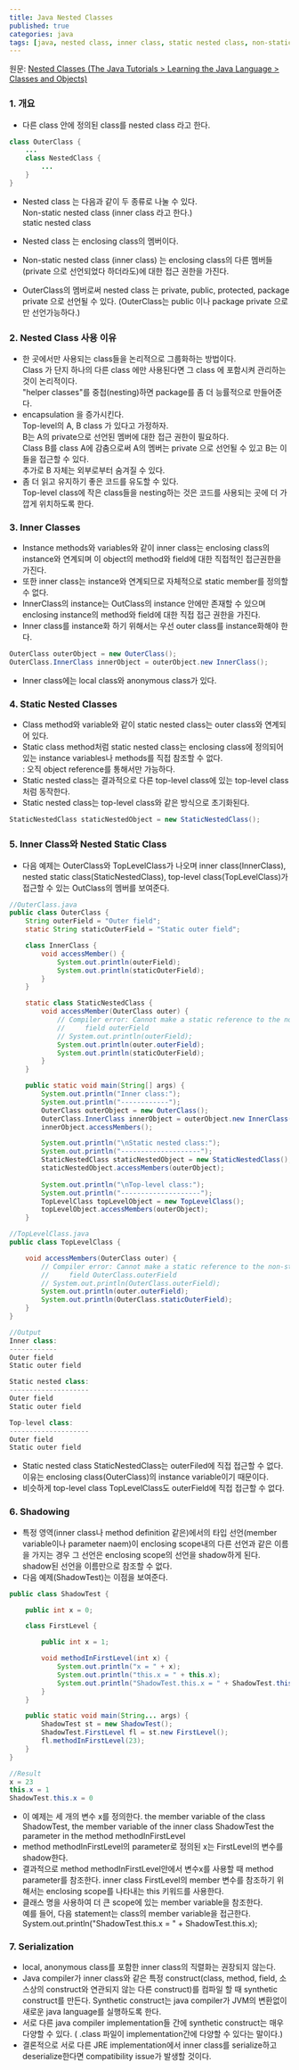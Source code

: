 ```yaml
---
title: Java Nested Classes
published: true
categories: java 
tags: [java, nested class, inner class, static nested class, non-static nested class]
---
```


원문: [Nested Classes (The Java Tutorials > Learning the Java Language > Classes and Objects)](https://docs.oracle.com/javase/tutorial/java/javaOO/nested.html)
### 1. 개요  
- 다른 class 안에 정의된 class를 nested class 라고 한다.  

```java
class OuterClass {
    ...
    class NestedClass {
        ...
    }
}
```

- Nested class 는 다음과 같이 두 종류로 나눌 수 있다.  
Non-static nested class (inner class 라고 한다.)  
static nested class   

- Nested class 는 enclosing class의 멤버이다.  
- Non-static nested class (inner class) 는 enclosing class의 다른 멤버들(private 으로 선언되었다 하더라도)에 대한 접근 권한을 가진다.
- OuterClass의 멤버로써 nested class 는 private, public, protected, package private 으로 선언될 수 있다. (OuterClass는 public 이나 package private 으로만 선언가능하다.)  

### 2. Nested Class 사용 이유  
- 한 곳에서만 사용되는 class들을 논리적으로 그룹화하는 방법이다.  
Class 가 단지 하나의 다른 class 에만 사용된다면 그 class 에 포함시켜 관리하는 것이 논리적이다.  
"helper classes"를 중첩(nesting)하면 package를 좀 더 능률적으로 만들어준다.  
- encapsulation 을 증가시킨다.  
Top-level의 A, B class 가 있다고 가정하자.  
B는 A의 private으로 선언된 멤버에 대한 접근 권한이 필요하다.  
Class B를 class A에 감춤으로써 A의 멤버는 private 으로 선언될 수 있고 B는 이들을 접근할 수 있다.  
추가로 B 자체는 외부로부터 숨겨질 수 있다.  
- 좀 더 읽고 유지하기 좋은 코드를 유도할 수 있다.  
Top-level class에 작은 class들을 nesting하는 것은 코드를 사용되는 곳에 더 가깝게 위치하도록 한다.  

### 3. Inner Classes  
- Instance methods와 variables와 같이 inner class는 enclosing class의 instance와 연계되며 이 object의 method와 field에 대한 직접적인 접근권한을 가진다.  
- 또한 inner class는 instance와 연계되므로 자체적으로 static member를 정의할 수 없다.  
- InnerClass의 instance는 OutClass의 instance 안에만 존재할 수 있으며 enclosing instance의 method와 field에 대한 직접 접근 권한을 가진다.  
- Inner class를 instance화 하기 위해서는 우선 outer class를 instance화해야 한다.  

```java
OuterClass outerObject = new OuterClass();
OuterClass.InnerClass innerObject = outerObject.new InnerClass();
```

- Inner class에는 local class와 anonymous class가 있다.  

### 4. Static Nested Classes  
- Class method와 variable와 같이 static nested class는 outer class와 연계되어 있다.  
- Static class method처럼 static nested class는 enclosing class에 정의되어있는 instance variables나 methods를 직접 참조할 수 없다.  
: 오직 object reference를 통해서만 가능하다.  
- Static nested class는 결과적으로 다른 top-level class에 있는 top-level class처럼 동작한다.  
- Static nested class는 top-level class와 같은 방식으로 초기화된다.  

```java
StaticNestedClass staticNestedObject = new StaticNestedClass();
```

### 5. Inner Class와 Nested Static Class 
- 다음 예제는 OuterClass와 TopLevelClass가 나오며 inner class(InnerClass), nested static class(StaticNestedClass), top-level class(TopLevelClass)가 접근할 수 있는 OutClass의 멤버를 보여준다.  

```java
//OuterClass.java
public class OuterClass {
    String outerField = "Outer field";
    static String staticOuterField = "Static outer field";

    class InnerClass {
        void accessMember() {
            System.out.println(outerField);
            System.out.println(staticOuterField);
        }
    }

    static class StaticNestedClass {
        void accessMember(OuterClass outer) {
            // Compiler error: Cannot make a static reference to the non-static
            //     field outerField
            // System.out.println(outerField);
            System.out.println(outer.outerField);
            System.out.println(staticOuterField);
        }
    }

    public static void main(String[] args) {
        System.out.println("Inner class:");
        System.out.println("------------");
        OuterClass outerObject = new OuterClass();
        OuterClass.InnerClass innerObject = outerObject.new InnerClass();
        innerObject.accessMembers();

        System.out.println("\nStatic nested class:");
        System.out.println("--------------------");
        StaticNestedClass staticNestedObject = new StaticNestedClass();        
        staticNestedObject.accessMembers(outerObject);
        
        System.out.println("\nTop-level class:");
        System.out.println("--------------------");
        TopLevelClass topLevelObject = new TopLevelClass();        
        topLevelObject.accessMembers(outerObject); 
    }

//TopLevelClass.java
public class TopLevelClass {

    void accessMembers(OuterClass outer) {     
        // Compiler error: Cannot make a static reference to the non-static
        //     field OuterClass.outerField
        // System.out.println(OuterClass.outerField);
        System.out.println(outer.outerField);
        System.out.println(OuterClass.staticOuterField);
    }  
}

//Output
Inner class:
------------
Outer field
Static outer field

Static nested class:
--------------------
Outer field
Static outer field

Top-level class:
--------------------
Outer field
Static outer field

```
- Static nested class StaticNestedClass는 outerFiled에 직접 접근할 수 없다.
이유는 enclosing class(OuterClass)의 instance variable이기 때문이다. 
- 비슷하게 top-level class TopLevelClass도 outerField에 직접 접근할 수 없다.  

### 6. Shadowing  
- 특정 영역(inner class나 method definition 같은)에서의 타입 선언(member variable이나 parameter naem)이 enclosing scope내의 다른 선언과 같은 이름을 가지는 경우 그 선언은 enclosing scope의 선언을 shadow하게 된다. shadow된 선언을 이름만으로 참조할 수 없다.  
- 다음 예제(ShadowTest)는 이점을 보여준다.   

```java
public class ShadowTest {

    public int x = 0;

    class FirstLevel {

        public int x = 1;

        void methodInFirstLevel(int x) {
            System.out.println("x = " + x);
            System.out.println("this.x = " + this.x);
            System.out.println("ShadowTest.this.x = " + ShadowTest.this.x);
        }
    }

    public static void main(String... args) {
        ShadowTest st = new ShadowTest();
        ShadowTest.FirstLevel fl = st.new FirstLevel();
        fl.methodInFirstLevel(23);
    }
}

//Result
x = 23
this.x = 1
ShadowTest.this.x = 0
```

- 이 예제는 세 개의 변수 x를 정의한다. 
the member variable of the class ShadowTest,
the member variable of the inner class ShadowTest
the parameter in the method methodInFirstLevel
- method methodInFirstLevel의 parameter로 정의된 x는 FirstLevel의 변수를 shadow한다. 
- 결과적으로 method methodInFirstLevel안에서 변수x를 사용할 때 method parameter를 참조한다. 
inner class FirstLevel의 member 변수를 참조하기 위해서는 enclosing scope를 나타내는 this 키워드를 사용한다. 
- 클래스 명을 사용하여 더 큰 scope에 있는 member variable을 참조한다.  
예를 들어, 다음 statement는 class의 member variable을 접근한다. 
System.out.println("ShadowTest.this.x = " + ShadowTest.this.x);

### 7. Serialization  
- local, anonymous class를 포함한 inner class의 직렬화는 권장되지 않는다.  
- Java compiler가 inner class와 같은 특정 construct(class, method, field, 소스상의 construct와 연관되지 않는 다른 construct)를 컴파일 할 때 synthetic construct를 만든다. Synthetic construct는 java compiler가 JVM의 변환없이 새로운 java language를 실행하도록 한다. 
- 서로 다른 java compiler implementation들 간에 synthetic construct는 매우 다양할 수 있다. ( .class 파일이 implementation간에 다양할 수 있다는 말이다.)
- 결론적으로 서로 다른 JRE implementation에서 inner class를 serialize하고 deserialize한다면 compatibility issue가 발생할 것이다. 

